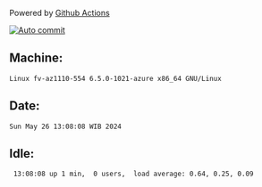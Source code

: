 Powered by [Github Actions](https://github.com/features/actions)

[![Auto commit](https://github.com/hiage/workstation/workflows/Auto%20commit/badge.svg)](https://github.com/hiage/workstation/actions?query=workflow%3A%22Auto+commit%22)

## Machine:
```
Linux fv-az1110-554 6.5.0-1021-azure x86_64 GNU/Linux
```
## Date:
```
Sun May 26 13:08:08 WIB 2024
```
## Idle:
```
 13:08:08 up 1 min,  0 users,  load average: 0.64, 0.25, 0.09
```
